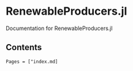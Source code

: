 # RenewableProducers.jl

Documentation for RenewableProducers.jl

## Contents
```@contents
Pages = ["index.md]
```